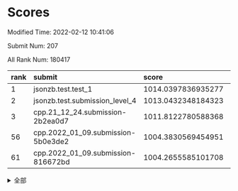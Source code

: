 # Scores

Modified Time: 2022-02-12 10:41:06

Submit Num: 207

All Rank Num: 180417

| rank |               submit               |       score        |       sigma        | pk_num |
| :--- | :--------------------------------- | :----------------- | :----------------- | :----- |
| 1    | jsonzb.test.test_1                 | 1014.0397836935277 | 0.8338385930833926 | 3486   |
| 2    | jsonzb.test.submission_level_4     | 1013.0432348184323 | 0.7966304120845993 | 3488   |
| 3    | cpp.21_12_24.submission-2b2ea0d7   | 1011.8122780588368 | 0.7656618137687813 | 3484   |
| 56   | cpp.2022_01_09.submission-5b0e3de2 | 1004.3830569454951 | 0.718487761181161  | 3483   |
| 61   | cpp.2022_01_09.submission-816672bd | 1004.2655585101708 | 0.7219547024630801 | 3488   |


<details>
<summary>全部</summary>

| rank |                 submit                 |       score        |       sigma        | pk_num |
| :--- | :------------------------------------- | :----------------- | :----------------- | :----- |
| 1    | jsonzb.test.test_1                     | 1014.0397836935277 | 0.8338385930833926 | 3486   |
| 2    | jsonzb.test.submission_level_4         | 1013.0432348184323 | 0.7966304120845993 | 3488   |
| 3    | cpp.21_12_24.submission-2b2ea0d7       | 1011.8122780588368 | 0.7656618137687813 | 3484   |
| 4    | gobigger.level_3.submission_level_3_11 | 1011.5752327663193 | 0.768278657748062  | 3490   |
| 5    | gobigger.level_3.submission_level_3_28 | 1011.5340501002598 | 0.7716692983739247 | 3491   |
| 6    | gobigger.level_3.submission_level_3_40 | 1011.4146079568051 | 0.7787957797054451 | 3491   |
| 7    | gobigger.level_3.submission_level_3_20 | 1011.2236416906895 | 0.8014084693101848 | 3480   |
| 8    | gobigger.level_3.submission_level_3_45 | 1011.1418839599677 | 0.7556932158396006 | 3483   |
| 9    | gobigger.level_3.submission_level_3_21 | 1011.0173922377144 | 0.760299884821039  | 3488   |
| 10   | gobigger.level_3.submission_level_3_26 | 1010.8991134075457 | 0.7407934486510696 | 3488   |
| 11   | gobigger.level_3.submission_level_3_13 | 1010.8154854227525 | 0.7688324978102985 | 3484   |
| 12   | gobigger.level_3.submission_level_3_16 | 1010.7862626820403 | 0.7816969899866153 | 3483   |
| 13   | gobigger.level_3.submission_level_3_46 | 1010.7062618813286 | 0.7805663621869237 | 3484   |
| 14   | gobigger.level_3.submission_level_3_5  | 1010.646764063923  | 0.7692612283215152 | 3486   |
| 15   | gobigger.level_3.submission_level_3_7  | 1010.5834448371464 | 0.7746495709867666 | 3487   |
| 16   | gobigger.level_3.submission_level_3_18 | 1010.5508437411511 | 0.7494856919247538 | 3484   |
| 17   | gobigger.level_3.submission_level_3_29 | 1010.506977475761  | 0.7567361400442362 | 3487   |
| 18   | gobigger.level_3.submission_level_3_44 | 1010.4111879020395 | 0.7570786969904812 | 3484   |
| 19   | gobigger.level_3.submission_level_3_48 | 1010.349103869289  | 0.7653381218238747 | 3486   |
| 20   | gobigger.level_3.submission_level_3_27 | 1010.1490374105722 | 0.7704542761017699 | 3488   |
| 21   | gobigger.level_3.submission_level_3_23 | 1010.1390716746497 | 0.7567703923442778 | 3487   |
| 22   | gobigger.level_3.submission_level_3_35 | 1010.1264880752191 | 0.7769505894335829 | 3487   |
| 23   | gobigger.level_3.submission_level_3_42 | 1010.0913124800547 | 0.7741266090930274 | 3486   |
| 24   | gobigger.level_3.submission_level_3_41 | 1010.075455680016  | 0.7343728754625005 | 3488   |
| 25   | gobigger.level_3.submission_level_3_38 | 1010.0533866260657 | 0.7630024268744562 | 3487   |
| 26   | gobigger.level_3.submission_level_3_31 | 1010.0246693901631 | 0.7701270729788872 | 3490   |
| 27   | gobigger.level_3.submission_level_3_14 | 1009.9651488192158 | 0.7401375268300818 | 3490   |
| 28   | gobigger.level_3.submission_level_3_39 | 1009.8776623455943 | 0.7529000846000624 | 3488   |
| 29   | gobigger.level_3.submission_level_3_9  | 1009.857940150537  | 0.7685339680052158 | 3487   |
| 30   | gobigger.level_3.submission_level_3_17 | 1009.7861168505525 | 0.7471247532026557 | 3484   |
| 31   | gobigger.level_3.submission_level_3_2  | 1009.7200910852571 | 0.7616512020514321 | 3488   |
| 32   | gobigger.level_3.submission_level_3_43 | 1009.6968174596117 | 0.7385588227632635 | 3485   |
| 33   | gobigger.level_3.submission_level_3_19 | 1009.5733166165305 | 0.7572448813724866 | 3490   |
| 34   | gobigger.level_3.submission_level_3_6  | 1009.4990757097278 | 0.7304918015456402 | 3489   |
| 35   | gobigger.level_3.submission_level_3_24 | 1009.4649945694816 | 0.7517585929042824 | 3486   |
| 36   | gobigger.level_3.submission_level_3_36 | 1009.3757024854491 | 0.751768788617204  | 3487   |
| 37   | gobigger.level_3.submission_level_3_1  | 1009.369866419749  | 0.7666194303464854 | 3488   |
| 38   | gobigger.level_3.submission_level_3_15 | 1009.346848506318  | 0.7427694952914797 | 3489   |
| 39   | gobigger.level_3.submission_level_3_32 | 1009.343682544152  | 0.754733049787963  | 3490   |
| 40   | gobigger.level_3.submission_level_3_49 | 1009.3090052177957 | 0.7454046558888375 | 3485   |
| 41   | gobigger.level_3.submission_level_3_8  | 1009.2679713065179 | 0.7369684365042218 | 3486   |
| 42   | gobigger.level_3.submission_level_3_10 | 1009.2419379029774 | 0.7306469381380942 | 3490   |
| 43   | gobigger.level_3.submission_level_3_25 | 1009.2399248140849 | 0.7361002799998283 | 3487   |
| 44   | gobigger.level_3.submission_level_3_37 | 1009.217309739071  | 0.7461687696344098 | 3485   |
| 45   | gobigger.level_3.submission_level_3_30 | 1009.188264495357  | 0.7704606410218571 | 3482   |
| 46   | gobigger.level_3.submission_level_3_3  | 1009.1248407907494 | 0.7453614169079714 | 3490   |
| 47   | gobigger.level_3.submission_level_3_4  | 1009.0078313855932 | 0.7378540765516514 | 3485   |
| 48   | gobigger.level_3.submission_level_3_12 | 1008.7054225782106 | 0.768390696030976  | 3490   |
| 49   | gobigger.level_3.submission_level_3_22 | 1008.6875866619712 | 0.761331248746571  | 3487   |
| 50   | gobigger.level_3.submission_level_3_0  | 1008.4107166056413 | 0.7529260763991358 | 3493   |
| 51   | gobigger.level_3.submission_level_3_47 | 1008.2913578489315 | 0.7341742512601246 | 3485   |
| 52   | gobigger.level_3.submission_level_3_34 | 1008.245684579931  | 0.7316314763463192 | 3480   |
| 53   | gobigger.level_3.submission_level_3_33 | 1007.7986025881293 | 0.7391815715128948 | 3483   |
| 54   | gobigger.level_1.submission_level_1_30 | 1005.0165012094865 | 0.7120278168420971 | 3485   |
| 55   | gobigger.level_1.submission_level_1_34 | 1004.6248289331252 | 0.7307448924614174 | 3482   |
| 56   | cpp.2022_01_09.submission-5b0e3de2     | 1004.3830569454951 | 0.718487761181161  | 3483   |
| 57   | gobigger.level_1.submission_level_1_22 | 1004.3666935350609 | 0.7061312393059631 | 3480   |
| 58   | gobigger.level_1.submission_level_1_18 | 1004.3381878322618 | 0.7095147492406393 | 3491   |
| 59   | gobigger.level_1.submission_level_1_9  | 1004.2790871215143 | 0.7136628102598782 | 3488   |
| 60   | gobigger.level_1.submission_level_1_5  | 1004.2723669443965 | 0.7271998220096157 | 3487   |
| 61   | cpp.2022_01_09.submission-816672bd     | 1004.2655585101708 | 0.7219547024630801 | 3488   |
| 62   | gobigger.level_1.submission_level_1_6  | 1004.2461776801708 | 0.7232598339652765 | 3486   |
| 63   | gobigger.level_1.submission_level_1_29 | 1004.0733160313558 | 0.7295283218581478 | 3484   |
| 64   | gobigger.level_1.submission_level_1_35 | 1003.9685880829992 | 0.7255297896989051 | 3488   |
| 65   | gobigger.level_1.submission_level_1_25 | 1003.9649336853101 | 0.7135501441103297 | 3488   |
| 66   | gobigger.level_1.submission_level_1_19 | 1003.9590682072561 | 0.7131756572848037 | 3484   |
| 67   | gobigger.level_1.submission_level_1_23 | 1003.9432645098342 | 0.7137482189930864 | 3483   |
| 68   | gobigger.level_1.submission_level_1_28 | 1003.8821511440253 | 0.7230797261962474 | 3486   |
| 69   | gobigger.level_1.submission_level_1_16 | 1003.8760773376292 | 0.7269364294633598 | 3483   |
| 70   | gobigger.level_1.submission_level_1_1  | 1003.7216199894145 | 0.7182326321435808 | 3487   |
| 71   | gobigger.level_1.submission_level_1_27 | 1003.7140097560494 | 0.7152550538201349 | 3493   |
| 72   | gobigger.level_1.submission_level_1_44 | 1003.7007796549668 | 0.7214316947559601 | 3489   |
| 73   | gobigger.level_1.submission_level_1_39 | 1003.6551267708087 | 0.7199508931083546 | 3484   |
| 74   | gobigger.level_1.submission_level_1_45 | 1003.6361140680299 | 0.7187537000732034 | 3481   |
| 75   | gobigger.level_1.submission_level_1_33 | 1003.6104093567376 | 0.7064009294725191 | 3484   |
| 76   | gobigger.level_1.submission_level_1_24 | 1003.5437020790406 | 0.7114848641192788 | 3492   |
| 77   | gobigger.level_1.submission_level_1_3  | 1003.4827486352156 | 0.7244684161425009 | 3485   |
| 78   | gobigger.level_1.submission_level_1_36 | 1003.3184252381839 | 0.7077154849410516 | 3486   |
| 79   | gobigger.level_1.submission_level_1_48 | 1003.3064842041381 | 0.7160828756149198 | 3484   |
| 80   | gobigger.level_1.submission_level_1_20 | 1003.2865680077228 | 0.724975837415799  | 3487   |
| 81   | gobigger.level_1.submission_level_1_49 | 1003.254913086504  | 0.720105287284295  | 3484   |
| 82   | gobigger.level_1.submission_level_1_37 | 1003.2507383533629 | 0.716319670386767  | 3483   |
| 83   | gobigger.level_1.submission_level_1_26 | 1003.2281603242363 | 0.7030710936849593 | 3477   |
| 84   | gobigger.level_1.submission_level_1_21 | 1003.2164347128252 | 0.7093118729589449 | 3487   |
| 85   | gobigger.level_1.submission_level_1_4  | 1003.2059595584743 | 0.7200457530527283 | 3482   |
| 86   | gobigger.level_1.submission_level_1_43 | 1003.1542994436769 | 0.7248715716545497 | 3479   |
| 87   | gobigger.level_1.submission_level_1_15 | 1003.0976799765151 | 0.7266205908314719 | 3483   |
| 88   | gobigger.level_1.submission_level_1_41 | 1003.0759531873358 | 0.7213914504512388 | 3488   |
| 89   | gobigger.level_1.submission_level_1_10 | 1003.0495334510729 | 0.7255107291766689 | 3482   |
| 90   | gobigger.level_1.submission_level_1_47 | 1002.9976267062336 | 0.7267186146869967 | 3483   |
| 91   | gobigger.level_1.submission_level_1_32 | 1002.9696365353345 | 0.7303129243459136 | 3489   |
| 92   | gobigger.level_1.submission_level_1_11 | 1002.9411072949691 | 0.7157437337988298 | 3490   |
| 93   | gobigger.level_1.submission_level_1_8  | 1002.8315898811541 | 0.7019570436839082 | 3483   |
| 94   | gobigger.level_1.submission_level_1_0  | 1002.4963690534615 | 0.7218390316317305 | 3485   |
| 95   | gobigger.level_1.submission_level_1_13 | 1002.4304637540059 | 0.7127122837579746 | 3486   |
| 96   | gobigger.level_1.submission_level_1_2  | 1002.4022015072522 | 0.7179489652541805 | 3486   |
| 97   | gobigger.level_1.submission_level_1_7  | 1002.3878232061606 | 0.6972159146729834 | 3485   |
| 98   | gobigger.level_1.submission_level_1_46 | 1002.2524361095142 | 0.7220738672296968 | 3491   |
| 99   | gobigger.level_1.submission_level_1_38 | 1002.2483876753842 | 0.7169521192551317 | 3484   |
| 100  | gobigger.level_1.submission_level_1_12 | 1002.1520477387782 | 0.7236556033576748 | 3486   |
| 101  | gobigger.level_1.submission_level_1_40 | 1002.1494051531334 | 0.7181376373736238 | 3483   |
| 102  | gobigger.level_1.submission_level_1_14 | 1002.0906040877794 | 0.7145801785061016 | 3485   |
| 103  | gobigger.level_1.submission_level_1_31 | 1001.9769021977294 | 0.7090416030167603 | 3479   |
| 104  | gobigger.level_1.submission_level_1_42 | 1001.5099967446906 | 0.7088816552455395 | 3480   |
| 105  | gobigger.level_1.submission_level_1_17 | 1001.4180106699669 | 0.7111090891809307 | 3495   |
| 106  | gobigger.random.submission_random_7    | 997.2279964695722  | 0.7073496805753571 | 3488   |
| 107  | gobigger.random.submission_random_19   | 997.1765409639215  | 0.7223749467776834 | 3479   |
| 108  | gobigger.random.submission_random_2    | 997.1052453284362  | 0.7131323802422439 | 3491   |
| 109  | gobigger.random.submission_random_0    | 997.0084776228181  | 0.7033963444164649 | 3488   |
| 110  | gobigger.random.submission_random_36   | 996.9954468268722  | 0.7005185914903254 | 3489   |
| 111  | gobigger.random.submission_random_48   | 996.9289927585415  | 0.7137270098804445 | 3492   |
| 112  | gobigger.random.submission_random_24   | 996.8125742032798  | 0.712755846796886  | 3482   |
| 113  | gobigger.random.submission_random_15   | 996.7180785847419  | 0.7203557016247888 | 3486   |
| 114  | gobigger.random.submission_random_16   | 996.6920079430336  | 0.7146624864077311 | 3484   |
| 115  | gobigger.random.submission_random_43   | 996.6904952240559  | 0.7204673182523151 | 3493   |
| 116  | gobigger.random.submission_random_21   | 996.6747317358132  | 0.7154745827810436 | 3490   |
| 117  | gobigger.random.submission_random_30   | 996.6641762065799  | 0.7098036580695848 | 3487   |
| 118  | gobigger.random.submission_random_33   | 996.6121260694101  | 0.7031076471318544 | 3489   |
| 119  | gobigger.random.submission_random_13   | 996.4053749315308  | 0.7008491583332703 | 3492   |
| 120  | gobigger.random.submission_random_40   | 996.3249385025293  | 0.7021258519587307 | 3489   |
| 121  | gobigger.random.submission_random_3    | 996.2687077379003  | 0.7150342197721823 | 3490   |
| 122  | gobigger.random.submission_random_11   | 996.2481183767243  | 0.7148329946318593 | 3484   |
| 123  | gobigger.random.submission_random_28   | 996.2236108282995  | 0.7264329253950416 | 3489   |
| 124  | gobigger.random.submission_random_37   | 996.2031757218052  | 0.6949976924619363 | 3490   |
| 125  | gobigger.random.submission_random_23   | 996.1380535014248  | 0.711826154172731  | 3481   |
| 126  | gobigger.random.submission_random_44   | 996.0988380435348  | 0.7246077072066577 | 3485   |
| 127  | gobigger.random.submission_random_18   | 996.0729045577634  | 0.7088691307778593 | 3486   |
| 128  | gobigger.random.submission_random_8    | 996.0601632055836  | 0.7194991001471963 | 3485   |
| 129  | gobigger.random.submission_random_35   | 996.0596173801944  | 0.7115012785734922 | 3486   |
| 130  | gobigger.random.submission_random_6    | 996.0594265230311  | 0.7061175665867855 | 3484   |
| 131  | gobigger.random.submission_random_5    | 995.9618951092357  | 0.7197733462896411 | 3486   |
| 132  | gobigger.random.submission_random_39   | 995.9513164695467  | 0.7069590311319063 | 3490   |
| 133  | gobigger.random.submission_random_12   | 995.9172953548451  | 0.7168093971852969 | 3487   |
| 134  | gobigger.random.submission_random_41   | 995.8478974590453  | 0.7205786967070742 | 3488   |
| 135  | gobigger.random.submission_random_4    | 995.8087906754373  | 0.7065782220002423 | 3486   |
| 136  | gobigger.random.submission_random_27   | 995.7605655453808  | 0.7195740642799388 | 3486   |
| 137  | gobigger.random.submission_random_14   | 995.7452548744134  | 0.7189148396600241 | 3485   |
| 138  | gobigger.random.submission_random_29   | 995.7065454194069  | 0.7095424514828179 | 3487   |
| 139  | gobigger.random.submission_random_1    | 995.6706138949846  | 0.720450028916633  | 3489   |
| 140  | gobigger.random.submission_random_22   | 995.6634796388081  | 0.710073812215878  | 3492   |
| 141  | gobigger.random.submission_random_17   | 995.6600008759862  | 0.7034442827463682 | 3485   |
| 142  | gobigger.random.submission_random_38   | 995.6302913442959  | 0.7107279565013268 | 3483   |
| 143  | gobigger.random.submission_random_32   | 995.6200851289085  | 0.7121020614197593 | 3486   |
| 144  | gobigger.random.submission_random_45   | 995.5698580896507  | 0.716780209449887  | 3487   |
| 145  | gobigger.random.submission_random_46   | 995.5044314763824  | 0.7146321763450845 | 3493   |
| 146  | gobigger.random.submission_random_34   | 995.4602540542517  | 0.7124027308817606 | 3489   |
| 147  | gobigger.random.submission_random_25   | 995.4366671999928  | 0.7099751009171037 | 3485   |
| 148  | gobigger.random.submission_random_9    | 995.3763122735292  | 0.7179337902962525 | 3487   |
| 149  | gobigger.random.submission_random_26   | 995.3729964497546  | 0.709516511702773  | 3485   |
| 150  | gobigger.random.submission_random_10   | 995.3089407531323  | 0.7088881778033351 | 3486   |
| 151  | gobigger.random.submission_random_49   | 995.2044688791136  | 0.7046089126235879 | 3488   |
| 152  | gobigger.random.submission_random_47   | 995.1798642966196  | 0.72096792777483   | 3486   |
| 153  | gobigger.random.submission_random_20   | 994.9864190714957  | 0.7121972346986074 | 3485   |
| 154  | gobigger.random.submission_random_42   | 994.9540549473869  | 0.7090575804649076 | 3488   |
| 155  | gobigger.random.submission_random_31   | 994.4360921131206  | 0.7110986162921692 | 3480   |
| 156  | gobigger.level_2.submission_level_2_14 | 994.235101171368   | 0.7133724891883998 | 3490   |
| 157  | gobigger.level_2.submission_level_2_25 | 993.772164101478   | 0.7390500039015937 | 3487   |
| 158  | gobigger.level_2.submission_level_2_5  | 993.6711974692696  | 0.7400870476251806 | 3485   |
| 159  | gobigger.level_2.submission_level_2_37 | 993.6631098196058  | 0.7366967869446849 | 3488   |
| 160  | gobigger.level_2.submission_level_2_38 | 993.1380813271312  | 0.7340711471293997 | 3483   |
| 161  | gobigger.level_2.submission_level_2_16 | 993.0235608324585  | 0.7328081930759205 | 3484   |
| 162  | gobigger.level_2.submission_level_2_1  | 993.0075321620816  | 0.728853148644523  | 3489   |
| 163  | gobigger.level_2.submission_level_2_10 | 992.9773710068588  | 0.741217315205081  | 3483   |
| 164  | gobigger.level_2.submission_level_2_45 | 992.929301424153   | 0.7407698254545937 | 3486   |
| 165  | gobigger.level_2.submission_level_2_35 | 992.7698505896423  | 0.7525364109467879 | 3487   |
| 166  | gobigger.level_2.submission_level_2_18 | 992.751658116098   | 0.7360839158557853 | 3486   |
| 167  | gobigger.level_2.submission_level_2_39 | 992.7162450459551  | 0.7473750838562989 | 3489   |
| 168  | gobigger.level_2.submission_level_2_17 | 992.6453916444053  | 0.7350018664393536 | 3486   |
| 169  | gobigger.level_2.submission_level_2_48 | 992.6269218619983  | 0.7329402392009924 | 3488   |
| 170  | gobigger.level_2.submission_level_2_12 | 992.5945999310819  | 0.7622542208989639 | 3490   |
| 171  | gobigger.level_2.submission_level_2_44 | 992.5541749320788  | 0.7233430114365234 | 3489   |
| 172  | gobigger.level_2.submission_level_2_20 | 992.5396792447348  | 0.7420061826458457 | 3488   |
| 173  | gobigger.level_2.submission_level_2_9  | 992.3914300848884  | 0.746422178190634  | 3484   |
| 174  | gobigger.level_2.submission_level_2_42 | 992.3729562072132  | 0.7385156385960429 | 3490   |
| 175  | gobigger.level_2.submission_level_2_4  | 992.2248332133704  | 0.7422678717335499 | 3490   |
| 176  | gobigger.level_2.submission_level_2_32 | 992.179272507247   | 0.753007424309883  | 3483   |
| 177  | gobigger.level_2.submission_level_2_24 | 992.1302902898882  | 0.7401334395785152 | 3486   |
| 178  | gobigger.level_2.submission_level_2_2  | 992.1190645517227  | 0.7286316440418067 | 3486   |
| 179  | gobigger.level_2.submission_level_2_6  | 992.0852814020886  | 0.7420536091770645 | 3485   |
| 180  | gobigger.level_2.submission_level_2_23 | 992.0326460564273  | 0.7547120084806666 | 3481   |
| 181  | gobigger.level_2.submission_level_2_43 | 991.9945616425655  | 0.7527041738311097 | 3484   |
| 182  | gobigger.level_2.submission_level_2_27 | 991.9558685255098  | 0.7445317923635805 | 3485   |
| 183  | gobigger.level_2.submission_level_2_30 | 991.908798145879   | 0.7431603007272491 | 3483   |
| 184  | gobigger.level_2.submission_level_2_28 | 991.7462003115724  | 0.7431130620960322 | 3487   |
| 185  | gobigger.level_2.submission_level_2_36 | 991.7196964594885  | 0.7337574653287968 | 3490   |
| 186  | gobigger.level_2.submission_level_2_34 | 991.7164890558886  | 0.7389577930285137 | 3483   |
| 187  | gobigger.level_2.submission_level_2_0  | 991.608318889699   | 0.7562876788089518 | 3489   |
| 188  | gobigger.level_2.submission_level_2_15 | 991.5557802529271  | 0.7615738697623522 | 3481   |
| 189  | gobigger.level_2.submission_level_2_3  | 991.5386473991241  | 0.7483576900063682 | 3483   |
| 190  | gobigger.level_2.submission_level_2_40 | 991.537638015972   | 0.7481543662370035 | 3488   |
| 191  | gobigger.level_2.submission_level_2_13 | 991.4858272520477  | 0.7347203633098522 | 3486   |
| 192  | gobigger.level_2.submission_level_2_49 | 991.4354705646019  | 0.7801073145793459 | 3492   |
| 193  | gobigger.level_2.submission_level_2_22 | 991.4338691091801  | 0.736465489741291  | 3486   |
| 194  | gobigger.level_2.submission_level_2_47 | 991.3804261879283  | 0.7412319232791462 | 3490   |
| 195  | gobigger.level_2.submission_level_2_21 | 991.3675444259842  | 0.7509690019307738 | 3490   |
| 196  | gobigger.level_2.submission_level_2_33 | 991.3160309919929  | 0.7541495043846745 | 3485   |
| 197  | gobigger.level_2.submission_level_2_41 | 991.3088714408748  | 0.7617587794324271 | 3489   |
| 198  | gobigger.level_2.submission_level_2_19 | 991.2874080955786  | 0.7439796964590358 | 3488   |
| 199  | gobigger.level_2.submission_level_2_46 | 991.1185351010304  | 0.7588510275487907 | 3487   |
| 200  | gobigger.level_2.submission_level_2_7  | 990.8149206253853  | 0.7719734174932971 | 3483   |
| 201  | gobigger.level_2.submission_level_2_26 | 990.7136423743591  | 0.7575818061595607 | 3488   |
| 202  | gobigger.level_2.submission_level_2_31 | 990.6065431124674  | 0.7362854978691415 | 3487   |
| 203  | gobigger.level_2.submission_level_2_29 | 990.5534100502329  | 0.7591409295386675 | 3487   |
| 204  | gobigger.level_2.submission_level_2_8  | 990.3601739763587  | 0.7755179786119527 | 3486   |
| 205  | gobigger.level_2.submission_level_2_11 | 989.6402167818726  | 0.7617843576378462 | 3484   |
| 206  | gobigger.none.submission_none_1        | 979.4289498454623  | 1.2344011155797412 | 3487   |
| 207  | gobigger.none.submission_none_0        | 976.0093907099869  | 1.388093057092245  | 3483   |

</details>